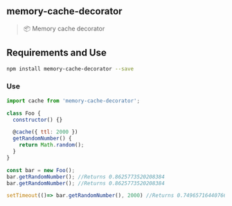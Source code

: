 ## memory-cache-decorator

> :package: Memory cache decorator

## Requirements and Use

```bash
npm install memory-cache-decorator --save
```

### Use
```javascript
import cache from 'memory-cache-decorator';

class Foo {
  constructor() {}

  @cache({ ttl: 2000 })
  getRandomNumber() {
    return Math.random();
  }
}

const bar = new Foo();
bar.getRandomNumber(); //Returns 0.8625773520208384
bar.getRandomNumber(); //Returns 0.8625773520208384

setTimeout(()=> bar.getRandomNumber(), 2000) //Returns 0.7496571644076617
```
